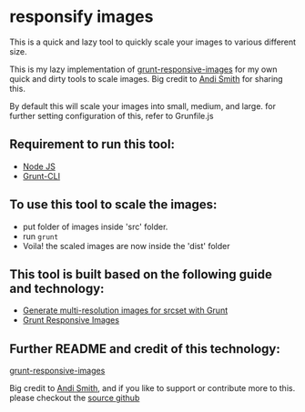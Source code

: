 responsify images
=======================

This is a quick and lazy tool to quickly scale your images to various different size.

This is my lazy implementation of [grunt-responsive-images](https://github.com/andismith/grunt-responsive-images/) for my own quick and dirty tools to scale images. Big credit to [Andi Smith](https://github.com/andismith) for sharing this.

By default this will scale your images into small, medium, and large. for further setting configuration of this, refer to Grunfile.js

Requirement to run this tool:
-----------------------------------

* [Node JS](https://nodejs.org/)
* [Grunt-CLI](http://gruntjs.com/getting-started)


To use this tool to scale the images:
-------------------------------------

* put folder of images inside 'src' folder.
* run ```grunt```
* Voila! the scaled images are now inside the 'dist' folder

This tool is built based on the following guide and technology:
----------------------------------------------------------

* [Generate multi-resolution images for srcset with Grunt](http://addyosmani.com/blog/generate-multi-resolution-images-for-srcset-with-grunt/)
* [Grunt Responsive Images](http://www.andismith.com/grunt-responsive-images/)

Further README and credit of this technology:
------------------------------------------

[grunt-responsive-images](https://github.com/andismith/grunt-responsive-images/)

Big credit to [Andi Smith](https://github.com/andismith), and if you like to support or contribute more to this. please checkout the [source github](https://github.com/andismith/grunt-responsive-images/)
